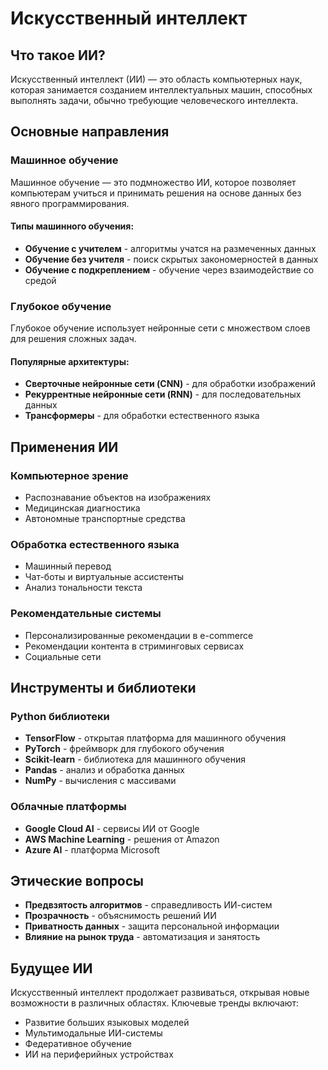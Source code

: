 # Искусственный интеллект

## Что такое ИИ?

Искусственный интеллект (ИИ) — это область компьютерных наук, которая занимается созданием интеллектуальных машин, способных выполнять задачи, обычно требующие человеческого интеллекта.

## Основные направления

### Машинное обучение

Машинное обучение — это подмножество ИИ, которое позволяет компьютерам учиться и принимать решения на основе данных без явного программирования.

#### Типы машинного обучения:

- **Обучение с учителем** - алгоритмы учатся на размеченных данных
- **Обучение без учителя** - поиск скрытых закономерностей в данных
- **Обучение с подкреплением** - обучение через взаимодействие со средой

### Глубокое обучение

Глубокое обучение использует нейронные сети с множеством слоев для решения сложных задач.

#### Популярные архитектуры:

- **Сверточные нейронные сети (CNN)** - для обработки изображений
- **Рекуррентные нейронные сети (RNN)** - для последовательных данных
- **Трансформеры** - для обработки естественного языка

## Применения ИИ

### Компьютерное зрение

- Распознавание объектов на изображениях
- Медицинская диагностика
- Автономные транспортные средства

### Обработка естественного языка

- Машинный перевод
- Чат-боты и виртуальные ассистенты
- Анализ тональности текста

### Рекомендательные системы

- Персонализированные рекомендации в e-commerce
- Рекомендации контента в стриминговых сервисах
- Социальные сети

## Инструменты и библиотеки

### Python библиотеки

- **TensorFlow** - открытая платформа для машинного обучения
- **PyTorch** - фреймворк для глубокого обучения
- **Scikit-learn** - библиотека для машинного обучения
- **Pandas** - анализ и обработка данных
- **NumPy** - вычисления с массивами

### Облачные платформы

- **Google Cloud AI** - сервисы ИИ от Google
- **AWS Machine Learning** - решения от Amazon
- **Azure AI** - платформа Microsoft

## Этические вопросы

- **Предвзятость алгоритмов** - справедливость ИИ-систем
- **Прозрачность** - объяснимость решений ИИ
- **Приватность данных** - защита персональной информации
- **Влияние на рынок труда** - автоматизация и занятость

## Будущее ИИ

Искусственный интеллект продолжает развиваться, открывая новые возможности в различных областях. Ключевые тренды включают:

- Развитие больших языковых моделей
- Мультимодальные ИИ-системы
- Федеративное обучение
- ИИ на периферийных устройствах
